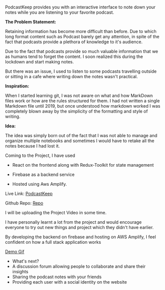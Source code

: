 PodcastKeep provides you with an interactive interface to note down your notes while you are listening to your favorite podcast.

**The Problem Statement:**

Retaining information has become more difficult than before. Due to which long format content such as Podcast barely get any attention, in spite of the fact that podcasts provide a plethora of knowledge to it's audience. 

Due to the fact that podcasts provide so much valuable information that we as humans tend to forget the content. I soon realized this during the lockdown and start making notes.

But there was an issue, I used to listen to some podcasts travelling outside or sitting in a cafe where writing down the notes wasn't practical.

**Inspiration:**

When I started learning git, I was not aware on what and how MarkDown files work or how are the rules structured for them. I had not written a single Markdown file until 2019, but once understood how markdown worked I was completely blown away by the simplicity of the formatting and style of writing.

**Idea:**

The idea was simply born out of the fact that I was not able to manage and organize multiple notebooks and sometimes I would have to retake all the notes because I had lost it.

Coming to the Project, I have used 

- React on the frontend along with Redux-Toolkit for state management

- Firebase as a backend service

- Hosted using Aws Amplify.

Live Link:  [PodcastKeep](https://dev9823.d20d8jqjompjzi.amplifyapp.com) 

Github Repo: [Repo](https://github.com/ashfaqhaq/podcast-notes/)

I will be uploading the Project Video in some time.

I have personally learnt a lot from the project and would encourage everyone to try out new things and project which they didn't have earlier. 

By developing the backend on firebase and hosting on AWS Amplify, I feel confident on how a full stack application works



[Demo Gif](https://imgur.com/a/erDpz7k)
- What's next?
- A discussion forum allowing people to collaborate and share their insights
- Sharing the podcast notes with your friends
- Providing each user with a social identity on the website


